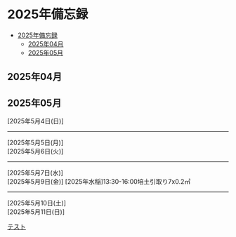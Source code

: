 # 2025年備忘録
- [2025年備忘録](#2025年備忘録)
  - [2025年04月](#2025年04月)
  - [2025年05月](#2025年05月)

## 2025年04月


## 2025年05月
  
[2025年5月4日(日)]  

---
[2025年5月5日(月)]  
[2025年5月6日(火)]  

---
[2025年5月7日(水)]  
[2025年5月9日(金)] [2025年水稲]13:30-16:00培土引取り7x0.2㎡

---
[2025年5月10日(土)]  
[2025年5月11日(日)]   

[テスト](https://www.yahoo.co.jp)